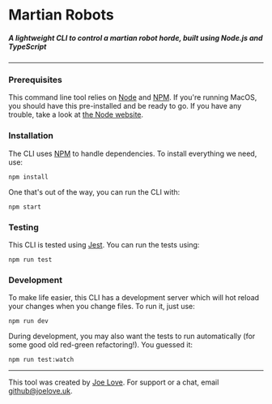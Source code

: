 # Martian Robots

##### A lightweight CLI to control a martian robot horde, built using Node.js and TypeScript

---

### Prerequisites

This command line tool relies on [Node](https://nodejs.org/en/) and [NPM](https://www.npmjs.com/). If you're running MacOS, you should have this pre-installed and be ready to go. If you have any trouble, take a look at [the Node website](https://nodejs.org/en/).

### Installation

The CLI uses [NPM](https://www.npmjs.com/) to handle dependencies. To install everything we need, use:

```shell
npm install
```

One that's out of the way, you can run the CLI with:

```shell
npm start
```

### Testing

This CLI is tested using [Jest](https://jestjs.io/). You can run the tests using:

```shell
npm run test
```

### Development

To make life easier, this CLI has a development server which will hot reload your changes when you change files. To run it, just use:

```shell
npm run dev
```

During development, you may also want the tests to run automatically (for some good old red-green refactoring!). You guessed it:

```shell
npm run test:watch
```

---

This tool was created by [Joe Love](https://github.com/joelove). For support or a chat, email github@joelove.uk.
